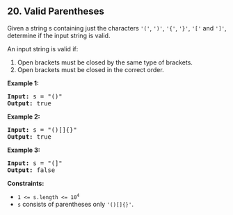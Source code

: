 ## 20\. Valid Parentheses

Given a string s containing just the characters `'('`, `')'`, `'{'`, `'}'`, `'['` and `']'`, determine if the input string is valid.

An input string is valid if:

1. Open brackets must be closed by the same type of brackets.
2. Open brackets must be closed in the correct order.

**Example 1:**

<pre>
<strong>Input:</strong> s = "()"
<strong>Output:</strong> true
</pre>

**Example 2:**

<pre>
<strong>Input:</strong> s = "()[]{}"
<strong>Output:</strong> true
</pre>

**Example 3:**

<pre>
<strong>Input:</strong> s = "(]"
<strong>Output:</strong> false
</pre>

**Constraints:**

- <code>1 <= s.length <= 10<sup>4</sup></code>
- `s` consists of parentheses only `'()[]{}'`.
